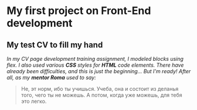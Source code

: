 # My first project on Front-End development

## My test CV to fill my hand
*In my CV page development training assignment, I modeled blocks using flex.*
*I also used various **CSS** styles for __HTML__ code elements.*
*There have already been difficulties, and this is just the beginning... But I'm ready!*
*After all, as my **mentor Roma** used to say:*
> Не, эт норм, ибо ты учишься.
> Учеба, она и состоит из деланья того, чего ты не можешь.
> А потом, когда уже можешь, для тебя это легко.